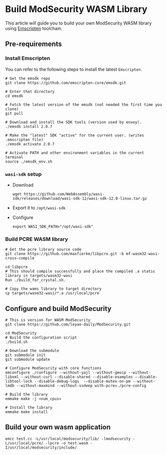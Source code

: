 # Build ModSecurity WASM Library

This article will guide you to build your own ModSecurity WASM library using [Emscripten](https://emscripten.org/) toolchain.

## Pre-requirements

### Install Emscripten

You can refer to the following steps to install the latest `Emscripten`.

```shell
# Get the emsdk repo
git clone https://github.com/emscripten-core/emsdk.git

# Enter that directory
cd emsdk

# Fetch the latest version of the emsdk (not needed the first time you clone)
git pull

# Download and install the SDK tools (version used by envoy).
./emsdk install 2.0.7

# Make the "latest" SDK "active" for the current user. (writes .emscripten file)
./emsdk activate 2.0.7

# Activate PATH and other environment variables in the current terminal
source ./emsdk_env.sh
```



### `wasi-sdk` setup

- Download 

  ```shell
  wget https://github.com/WebAssembly/wasi-sdk/releases/download/wasi-sdk-12/wasi-sdk-12.0-linux.tar.gz
  ```

- Export it to `/opt/wasi-sdk`

- Configure

  ```shell
  export WASI_SDK_PATH="/opt/wasi-sdk"
  ```



### Build PCRE WASM library

```shell
# Get the pcre library source code
git clone https://github.com/maxfierke/libpcre.git -b mf-wasm32-wasi-cross-compile

cd libpcre
# This should compile successfully and place the compiled .a static library in targets/wasm32-wasi
Run ./build_for_crystal.sh. 

# Copy the wams library to target directory
cp targets/wasm32-wasi/*.a /usr/local/pcre
```



## Configure and build ModSecurity

```shell
# This is version for WASM ModSecurity
git clone https://github.com/leyao-daily/ModSecurity.git

cd ModSecurity
# Build the configuration script
./build.sh

# Download the submodule
git submodule init
git submodule update

# Configure ModSecurity with core functions
emconfigure ./configure --without-yajl --without-geoip --without-libxml --without-curl --disable-shared --disable-examples --disable-libtool-lock --disable-debug-logs  --disable-mutex-on-pm --without-lmdb --without-maxmind --without-ssdeep with-pcre=./pcre-config

# Build the library
emmake make -j <num_cpus>

# Install the library
emmake make install

```



## Build your own wasm application

```sehll
emcc test.cc -L/usr/local/modsecurity/lib/ -lmodsecurity -L/usr/local/pcre/ -lpcre -o test.wasm -I/usr/local/modsecurity/include/
```

